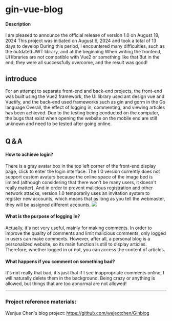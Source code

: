 # gin-vue-blog

#### Description

I am pleased to announce the official release of version 1.0 on August 18, 2024
This project was initiated on August 6, 2024 and took a total of 13 days to develop During this period, I encountered many difficulties, such as the outdated JWT library, and at the beginning When writing the frontend, UI libraries are not compatible with Vue2 or something like that
But in the end, they were all successfully overcome, and the result was good!

## introduce

For an attempt to separate front-end and back-end projects, the front-end was built using the Vue2 framework, the UI library used ant design vue and Vuetify, and the back-end used frameworks such as gin and gorm in the Go language
Overall, the effect of logging in, commenting, and viewing articles has been achieved.
Due to the testing being conducted on the computer, the bugs that exist when opening the website on the mobile end are still unknown and need to be tested after going online.

## Q＆A
#### How to achieve login?
There is a gray avatar box in the top left corner of the front-end display page, click to enter the login interface.
The 1.0 version currently does not support custom avatars because the online space of the image bed is limited (although considering that there won't be many users, it doesn't really matter).
And in order to prevent malicious registration and other network attacks, version 1.0 temporarily uses an invitation system to register new accounts, which means that as long as you tell the webmaster, they will be assigned different accounts.
![](http://shwfbbqxt.hd-bkt.clouddn.com/6H3VF3%5D5Y%5DXX%25~24N%60P%7B%29VN.png)

#### What is the purpose of logging in?
Actually, it's not very useful, mainly for making comments. In order to improve the quality of comments and limit malicious comments, only logged in users can make comments.
However, after all, a personal blog is a personalized website, so its main function is still to display articles. Therefore, whether logged in or not, you can access the content of articles.

#### What happens if you comment on something bad?
It's not really that bad, it's just that if I see inappropriate comments online, I will naturally delete them in the background.
Being crazy or anything is allowed, but things that are too abnormal are not allowed!

------

### Project reference materials:
Wenjue Chen's blog project: https://github.com/wejectchen/Ginblog
